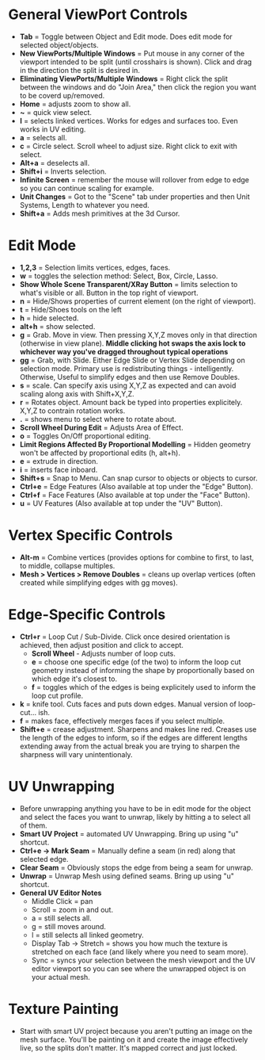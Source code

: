 # General ViewPort Controls #
- **Tab** = Toggle between Object and Edit mode. Does edit mode for selected object/objects.
- **New ViewPorts/Multiple Windows** = Put mouse in any corner of the viewport intended to be split (until crosshairs is shown). Click and drag in the direction the split is desired in.
- **Eliminating ViewPorts/Multiple Windows** = Right click the split between the windows and do "Join Area," then click the region you want to be coverd up/removed.
- **Home** = adjusts zoom to show all.
- **~** = quick view select.
- **l** = selects linked vertices. Works for edges and surfaces too. Even works in UV editing.
- **a** = selects all.
- **c** = Circle select. Scroll wheel to adjust size. Right click to exit with select.
- **Alt+a** = deselects all.
- **Shift+i** = Inverts selection.
- **Infinite Screen** = remember the mouse will rollover from edge to edge so you can continue scaling for example.
- **Unit Changes** = Got to the "Scene" tab under properties and then Unit Systems, Length to whatever you need.
- **Shift+a** = Adds mesh primitives at the 3d Cursor.

# Edit Mode #
- **1,2,3** = Selection limits vertices, edges, faces.
- **w** = toggles the selection method: Select, Box, Circle, Lasso.
- **Show Whole Scene Transparent/XRay Button** = limits selection to what's visible or all. Button in the top right of viewport.
- **n** = Hide/Shows properties of current element (on the right of viewport).
- **t** = Hide/Shoes tools on the left
- **h** = hide selected.
- **alt+h** = show selected.
- **g** = Grab. Move in view. Then pressing X,Y,Z moves only in that direction (otherwise in view plane). **Middle clicking hot swaps the axis lock to whichever way you've dragged throughout typical operations**
- **gg** = Grab, with Slide. Either Edge Slide or Vertex Slide depending on selection mode. Primary use is redistributing things - intelligently. Otherwise, Useful to simplify edges and then use Remove Doubles.
- **s** = scale. Can specify axis using X,Y,Z as expected and can avoid scaling along axis with Shift+X,Y,Z.
- **r** = Rotates object. Amount back be typed into properties explicitely. X,Y,Z to contrain rotation works.
- **.** = shows menu to select where to rotate about.
- **Scroll Wheel During Edit** = Adjusts Area of Effect.
- **o** = Toggles On/Off proportional editing.
- **Limit Regions Affected By Proportional Modelling** = Hidden geometry won't be affected by proportional edits (h, alt+h).
- **e** = extrude in direction.
- **i** = inserts face inboard.
- **Shift+s** = Snap to Menu. Can snap cursor to objects or objects to cursor.
- **Ctrl+e** = Edge Features (Also available at top under the "Edge" Button).
- **Ctrl+f** = Face Features (Also available at top under the "Face" Button).
- **u** = UV Features (Also available at top under the "UV" Button).


# Vertex Specific Controls #
- **Alt-m** = Combine vertices (provides options for combine to first, to last, to middle, collapse multiples.
- **Mesh > Vertices > Remove Doubles** = cleans up overlap vertices (often created while simplifying edges with gg moves).

# Edge-Specific Controls #
- **Ctrl+r** = Loop Cut / Sub-Divide. Click once desired orientation is achieved, then adjust position and click to accept. 
  - **Scroll Wheel** - Adjusts number of loop cuts.
  - **e** = choose one specific edge (of the two) to inform the loop cut geometry instead of informing the shape by proportionally based on which edge it's closest to.
  - **f** = toggles which of the edges is being explicitely used to inform the loop cut profile.
- **k** = knife tool. Cuts faces and puts down edges. Manual version of loop-cut... ish.
- **f** = makes face, effectively merges faces if you select multiple.
- **Shift+e** = crease adjustment. Sharpens and makes line red. Creases use the length of the edges to inform, so if the edges are different lengths extending away from the actual break you are trying to sharpen the sharpness will vary unintentionaly.

# UV Unwrapping #
- Before unwrapping anything you have to be in edit mode for the object and select the faces you want to unwrap, likely by hitting a to select all of them.
- **Smart UV Project** = automated UV Unwrapping. Bring up using "u" shortcut.
- **Ctrl+e -> Mark Seam** = Manually define a seam (in red) along that selected edge.
- **Clear Seam** = Obviously stops the edge from being a seam for unwrap.
- **Unwrap** = Unwrap Mesh using defined seams. Bring up using "u" shortcut.
- **General UV Editor Notes**
  - Middle Click = pan
  - Scroll = zoom in and out.
  - a = still selects all.
  - g = still moves around.
  - l = still selects all linked geometry.
  - Display Tab -> Stretch = shows you how much the texture is stretched on each face (and likely where you need to seam more).
  - Sync = syncs your selection between the mesh viewport and the UV editor viewport so you can see where the unwrapped object is on your actual mesh.
  
 # Texture Painting #
  - Start with smart UV project because you aren't putting an image on the mesh surface. You'll be painting on it and create the image effectively live, so the splits don't matter. It's mapped correct and just locked.
